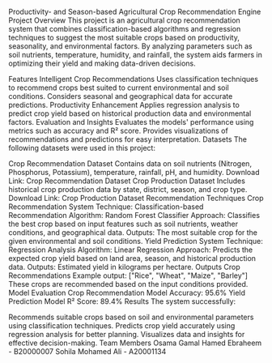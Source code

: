Productivity- and Season-based Agricultural Crop Recommendation Engine
Project Overview
This project is an agricultural crop recommendation system that combines classification-based algorithms and regression techniques to suggest the most suitable crops based on productivity, seasonality, and environmental factors. By analyzing parameters such as soil nutrients, temperature, humidity, and rainfall, the system aids farmers in optimizing their yield and making data-driven decisions.

Features
Intelligent Crop Recommendations
Uses classification techniques to recommend crops best suited to current environmental and soil conditions.
Considers seasonal and geographical data for accurate predictions.
Productivity Enhancement
Applies regression analysis to predict crop yield based on historical production data and environmental factors.
Evaluation and Insights
Evaluates the models' performance using metrics such as accuracy and R² score.
Provides visualizations of recommendations and predictions for easy interpretation.
Datasets
The following datasets were used in this project:

Crop Recommendation Dataset
Contains data on soil nutrients (Nitrogen, Phosphorus, Potassium), temperature, rainfall, pH, and humidity.
Download Link: Crop Recommendation Dataset
Crop Production Dataset
Includes historical crop production data by state, district, season, and crop type.
Download Link: Crop Production Dataset
Recommendation Techniques
Crop Recommendation System
Technique: Classification-based Recommendation
Algorithm: Random Forest Classifier
Approach: Classifies the best crop based on input features such as soil nutrients, weather conditions, and geographical data.
Outputs: The most suitable crop for the given environmental and soil conditions.
Yield Prediction System
Technique: Regression Analysis
Algorithm: Linear Regression
Approach: Predicts the expected crop yield based on land area, season, and historical production data.
Outputs: Estimated yield in kilograms per hectare.
Outputs
Crop Recommendations
Example output: ["Rice", "Wheat", "Maize", "Barley"]
These crops are recommended based on the input conditions provided.
Model Evaluation
Crop Recommendation Model Accuracy: 95.6%
Yield Prediction Model R² Score: 89.4%
Results
The system successfully:

Recommends suitable crops based on soil and environmental parameters using classification techniques.
Predicts crop yield accurately using regression analysis for better planning.
Visualizes data and insights for effective decision-making.
Team Members
Osama Gamal Hamed Ebraheem - B20000007
Sohila Mohamed Ali - A20001134
